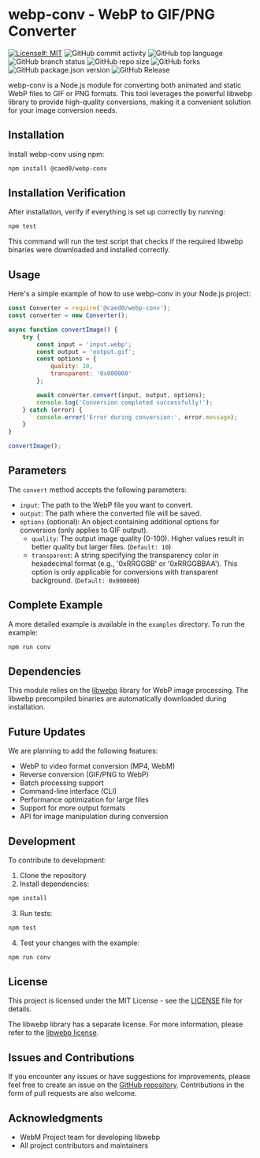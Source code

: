# webp-conv - WebP to GIF/PNG Converter

[![License#: MIT](https://img.shields.io/badge/License-MIT-yellow.svg)](LICENSE) ![GitHub commit activity](https://img.shields.io/github/commit-activity/y/caed0/webp-conv) ![GitHub top language](https://img.shields.io/github/languages/top/caed0/webp-conv) ![GitHub branch status](https://img.shields.io/github/checks-status/caed0/webp-conv/master) ![GitHub repo size](https://img.shields.io/github/repo-size/caed0/webp-conv) ![GitHub forks](https://img.shields.io/github/forks/caed0/webp-conv) ![GitHub package.json version](https://img.shields.io/github/package-json/v/caed0/webp-conv) ![GitHub Release](https://img.shields.io/github/v/release/caed0/webp-conv)

webp-conv is a Node.js module for converting both animated and static WebP files to GIF or PNG formats. This tool leverages the powerful libwebp library to provide high-quality conversions, making it a convenient solution for your image conversion needs.

## Installation

Install webp-conv using npm:

```bash
npm install @caed0/webp-conv
```

## Installation Verification

After installation, verify if everything is set up correctly by running:

```bash
npm test
```

This command will run the test script that checks if the required libwebp binaries were downloaded and installed correctly.

## Usage

Here's a simple example of how to use webp-conv in your Node.js project:

```javascript
const Converter = require('@caed0/webp-conv');
const converter = new Converter();

async function convertImage() {
    try {
        const input = 'input.webp';
        const output = 'output.gif';
        const options = {
            quality: 10,
            transparent: '0x000000'
        };

        await converter.convert(input, output, options);
        console.log('Conversion completed successfully!');
    } catch (error) {
        console.error('Error during conversion:', error.message);
    }
}

convertImage();
```

## Parameters

The `convert` method accepts the following parameters:

- `input`: The path to the WebP file you want to convert.
- `output`: The path where the converted file will be saved.
- `options` (optional): An object containing additional options for conversion (only applies to GIF output).
  - `quality`: The output image quality (0-100). Higher values result in better quality but larger files. (`Default: 10`)
  - `transparent`: A string specifying the transparency color in hexadecimal format (e.g., '0xRRGGBB' or '0xRRGGBBAA'). This option is only applicable for conversions with transparent background. (`Default: 0x000000`)

## Complete Example

A more detailed example is available in the `examples` directory. To run the example:

```bash
npm run conv
```

## Dependencies

This module relies on the [libwebp](https://developers.google.com/speed/webp) library for WebP image processing. The libwebp precompiled binaries are automatically downloaded during installation.

## Future Updates

We are planning to add the following features:

- WebP to video format conversion (MP4, WebM)
- Reverse conversion (GIF/PNG to WebP)
- Batch processing support
- Command-line interface (CLI)
- Performance optimization for large files
- Support for more output formats
- API for image manipulation during conversion

## Development

To contribute to development:

1. Clone the repository
2. Install dependencies:

```bash
npm install
```

3. Run tests:

```bash
npm test
```

4. Test your changes with the example:

```bash
npm run conv
```

## License

This project is licensed under the MIT License - see the [LICENSE](https://en.wikipedia.org/wiki/MIT_License) file for details.

The libwebp library has a separate license. For more information, please refer to the [libwebp license](https://github.com/webmproject/libwebp/blob/main/COPYING).

## Issues and Contributions

If you encounter any issues or have suggestions for improvements, please feel free to create an issue on the [GitHub repository](https://github.com/caed0/webp-conv/issues). Contributions in the form of pull requests are also welcome.

## Acknowledgments

- WebM Project team for developing libwebp
- All project contributors and maintainers
